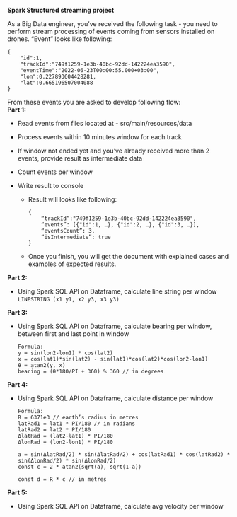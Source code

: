 **Spark Structured streaming project**

As a Big Data engineer, you’ve received the following task - you need to perform stream processing of events coming from sensors installed on drones. “Event” looks like following:

```
{
    "id":1,
    "trackId":"749f1259-1e3b-40bc-92dd-142224ea3590",
    "eventTime":"2022-06-23T00:00:55.000+03:00",
    "lon":0.227893604428281,
    "lat":0.665196507004088
}
```

From these events you are asked to develop following flow:\
**Part 1:**
* Read events from files located at - src/main/resources/data
* Process events within 10 minutes window for each track
* If window not ended yet and you’ve already received more than 2 events, provide result as intermediate data
* Count events per window
* Write result to console

    * Result will looks like following:
        ```
        {
            “trackId”:"749f1259-1e3b-40bc-92dd-142224ea3590",
            “events”: [{"id":1, …}, {"id":2, …}, {"id":3, …}],
            “eventsCount”: 3,
            “isIntermediate”: true
        }
        ```
    * Once you finish, you will get the document with explained cases and examples of expected results.



**Part 2:**
* Using Spark SQL API on Dataframe, calculate line string per window\
```LINESTRING (x1 y1, x2 y3, x3 y3)```
    
**Part 3:**
* Using Spark SQL API on Dataframe, calculate bearing per window, between first and last point in window
    ```
    Formula:
    y = sin(lon2-lon1) * cos(lat2)
    x = cos(lat1)*sin(lat2) - sin(lat1)*cos(lat2)*cos(lon2-lon1)
    θ = atan2(y, x)
    bearing = (θ*180/PI + 360) % 360 // in degrees
    ```

**Part 4:**
* Using Spark SQL API on Dataframe, calculate distance per window
    ```
    Formula:
    R = 6371e3 // earth’s radius in metres
    latRad1 = lat1 * PI/180 // in radians
    latRad2 = lat2 * PI/180
    ΔlatRad = (lat2-lat1) * PI/180
    ΔlonRad = (lon2-lon1) * PI/180
    
    a = sin(ΔlatRad/2) * sin(ΔlatRad/2) + cos(latRad1) * cos(latRad2) * sin(ΔlonRad/2) * sin(ΔlonRad/2)
    const c = 2 * atan2(sqrt(a), sqrt(1-a))
    
    const d = R * c // in metres
    ```

**Part 5:**
* Using Spark SQL API on Dataframe, calculate avg velocity per window
